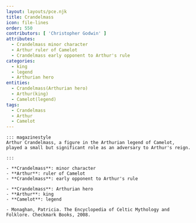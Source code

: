 ```yaml
---
layout: layouts/pce.njk
title: Crandelmass
icon: file-lines
order: 550
contributors: [ 'Christopher Godwin' ]
attributes:
  - Crandelmass minor character
  - Arthur ruler of Camelot
  - Crandelmass early opponent to Arthur's rule
categories:
  - king
  - legend
  - Arthurian hero
entities:
  - Crandelmass(Arthurian hero)
  - Arthur(king)
  - Camelot(legend)
tags:
  - Crandelmass
  - Arthur
  - Camelot
---
```

``` tab [group1:Info]
::: magazinestyle
Arthur Crandelmass, a figure in the Arthurian legend of Camelot, played a small but significant role as an adversary to Arthur's reign.

:::
```
``` tab [group1:Attributes]
- **Crandelmass**: minor character
- **Arthur**: ruler of Camelot
- **Crandelmass**: early opponent to Arthur's rule
```
``` tab [group1:Entities]
- **Crandelmass**: Arthurian hero
- **Arthur**: king
- **Camelot**: legend
```
``` tab [group1:Sources]
- Monaghan, Patricia. The Encyclopedia of Celtic Mythology and Folklore. Checkmark Books, 2008.
```
